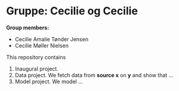 # Gruppe: Cecilie og Cecilie 

**Group members:**
- Cecilie Amalie Tønder Jensen
- Cecilie Møller Nielsen

This repository contains  
1. Inaugural project. 
2. Data project. We fetch data from **source x** on **y** and show that ...
3. Model project. We model ...
